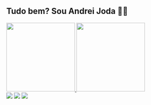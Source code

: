 ## Tudo bem? Sou Andrei Joda 👦🏼

<div>
  <a href="https://github.com/andreijoda">
  <img height="180em" src="https://github-readme-stats.vercel.app/api?username=andreijoda&show_icons=true&theme=tokyonight&include_all_commits=true&count_private=true"/>
  <img height="180em" src="https://github-readme-stats.vercel.app/api/top-langs/?username=andreijoda&layout=compact&langs_count=16&theme=tokyonight"/>
<div>

<div>
  <a href = "mailto: andrei.joda@gmail.com"><img src="https://img.shields.io/badge/-Gmail-%23EA4335?style=for-the-badge&logo=gmail&logoColor=white" 
target="_blank"></a>
  <a href="https://www.linkedin.com/in/andreijoda/" target="_blank"><img src="https://img.shields.io/badge/-LinkedIn-%230077B5?style=for-the-badge&logo=linkedin&logoColor=white" target="_blank"></a>
  <a href="https://instagram.com/udreilele" target="_blank"><img src="https://img.shields.io/badge/-Instagram-%23E4405F?style=for-the-badge&logo=instagram&logoColor=white" target="_blank"></a>
</div>
